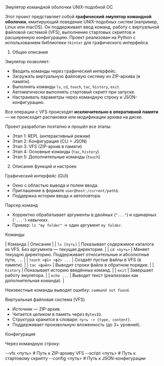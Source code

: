 Эмулятор командной оболочки UNIX-подобной ОС

Этот проект представляет собой **графический эмулятор командной оболочки**, имитирующий поведение UNIX-подобных систем (например, Linux или macOS). Он поддерживает ввод команд, работу с виртуальной файловой системой (VFS), выполнение стартовых скриптов и расширенную конфигурацию. Проект реализован на Python с использованием библиотеки `tkinter` для графического интерфейса.


1. Общее описание

Эмулятор позволяет:
- Вводить команды через графический интерфейс.
- Загружать виртуальную файловую систему из ZIP-архива (в памяти).
- Выполнять команды `ls`, `cd`, `touch`, `tac`, `history`, `exit`.
- Автоматически выполнять стартовый скрипт при запуске.
- Настраивать параметры через командную строку и JSON-конфигурацию.

Все операции с VFS происходят **исключительно в оперативной памяти** — не происходит распаковки или модификации архива на диске.

Проект разработан поэтапно и прошёл все этапы:
- Этап 1: REPL (интерактивный режим)
- Этап 2: Конфигурация (CLI + JSON)
- Этап 3: VFS (ZIP-архив в памяти)
- Этап 4: Основные команды (`tac`, `history`)
- Этап 5: Дополнительные команды (`touch`)

2. Описание функций и настроек

Графический интерфейс (GUI)
- Окно с областью вывода и полем ввода.
- Приглашение в формате `user@host:/current/path$`.
- Поддержка истории ввода и автоповтора.

Парсер команд
- Корректно обрабатывает аргументы в двойных (`"..."`) и одинарных (`'...'`) кавычках.
- Пример: `ls "my folder"` → один аргумент `my folder`.

Команды

| Команда      | Описание |
| `ls [путь]` | Показывает содержимое каталога из VFS. Без аргумента — текущая директория. |
| `cd <путь>` | Меняет текущую директорию. Поддерживает относительные и абсолютные пути, `..`. |
| `touch <ф1> <ф2> ...` | Создаёт пустые файлы в VFS (в памяти). |
| `tac <файл>` | Выводит строки файла в обратном порядке. |
| `history`   | Показывает историю введённых команд. |
| `exit`      | Завершает работу эмулятора. |
| `echo ...`  | Выводит текст (реализован как дополнительная команда). |

Неизвестные команды выводят ошибку: `command not found`.

Виртуальная файловая система (VFS)
- Источник — ZIP-архив.
- Читается целиком в память через `BytesIO`.
- Структура хранится в словаре: `путь -> {type, content}`.
- Поддерживает произвольную вложенность (до 3+ уровней).

Конфигурация

Через командную строку:

--vfs <путь>        # Путь к ZIP-архиву VFS
--script <путь>     # Путь к стартовому скрипту
--config <путь>     # Путь к JSON-конфигурации

